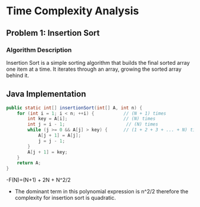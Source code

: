 # Time Complexity Analysis

## Problem 1: Insertion Sort

### Algorithm Description
Insertion Sort is a simple sorting algorithm that builds the final sorted array one item at a time. It iterates through an array, growing the sorted array behind it.


## Java Implementation



```java
public static int[] insertionSort(int[] A, int n) {
    for (int i = 1; i < n; ++i) {           // (N + 1) times
        int key = A[i];                     // (N) times
        int j = i - 1;                       // (N) times
        while (j >= 0 && A[j] > key) {      // (1 + 2 + 3 + ... + N) times = n^2/2
            A[j + 1] = A[j];
            j = j - 1;
        }
        A[j + 1] = key;
    }
    return A;
}
```

-F(N)=(N+1) + 2N + N^2/2 

- The dominant term in this polynomial expression is n^2/2 therefore the complexity for insertion sort is quadratic.
​






